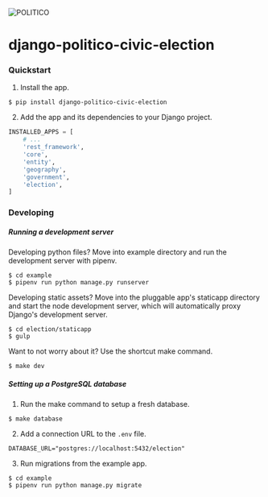 ![POLITICO](https://rawgithub.com/The-Politico/src/master/images/logo/badge.png)

# django-politico-civic-election

### Quickstart

1. Install the app.

  ```
  $ pip install django-politico-civic-election
  ```

2. Add the app and its dependencies to your Django project.

  ```python
  INSTALLED_APPS = [
      # ...
      'rest_framework',
      'core',
      'entity',
      'geography',
      'government',
      'election',
  ]
  ```

### Developing

##### Running a development server

Developing python files? Move into example directory and run the development server with pipenv.

  ```
  $ cd example
  $ pipenv run python manage.py runserver
  ```

Developing static assets? Move into the pluggable app's staticapp directory and start the node development server, which will automatically proxy Django's development server.

  ```
  $ cd election/staticapp
  $ gulp
  ```

Want to not worry about it? Use the shortcut make command.

  ```
  $ make dev
  ```

##### Setting up a PostgreSQL database

1. Run the make command to setup a fresh database.

  ```
  $ make database
  ```

2. Add a connection URL to the `.env` file.

  ```
  DATABASE_URL="postgres://localhost:5432/election"
  ```

3. Run migrations from the example app.

  ```
  $ cd example
  $ pipenv run python manage.py migrate
  ```
